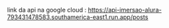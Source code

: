 link da api na google cloud : https://api-imersao-alura-793431478583.southamerica-east1.run.app/posts
